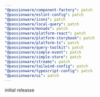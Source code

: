 ```yaml
---
"@passionware/component-factory": patch
"@passionware/eslint-config": patch
"@passionware/icons": patch
"@passionware/local-query": patch
"@passionware/monads": patch
"@passionware/platform-react": patch
"@passionware/platform-storybook": patch
"@passionware/platform-ts": patch
"@passionware/query-toolkit": patch
"@passionware/simple-event": patch
"@passionware/simple-store": patch
"@passionware/streams": patch
"@passionware/tailwind-config": patch
"@passionware/typescript-config": patch
"@passionware/ui": patch
---
```


initial releasse
